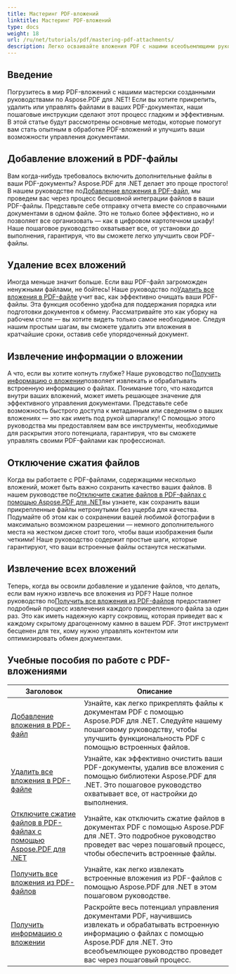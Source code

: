 ```yaml
---
title: Мастеринг PDF-вложений
linktitle: Мастеринг PDF-вложений
type: docs
weight: 18
url: /ru/net/tutorials/pdf/mastering-pdf-attachments/
description: Легко осваивайте вложения PDF с нашими всеобъемлющими руководствами Aspose.PDF для .NET. Пошаговое руководство для эффективного управления документами PDF.
---
```

## Введение

Погрузитесь в мир PDF-вложений с нашими мастерски созданными руководствами по Aspose.PDF для .NET! Если вы хотите прикрепить, удалить или управлять файлами в ваших PDF-документах, наши пошаговые инструкции сделают этот процесс гладким и эффективным. В этой статье будут рассмотрены основные методы, которые помогут вам стать опытным в обработке PDF-вложений и улучшить ваши возможности управления документами.

## Добавление вложений в PDF-файлы
 Вам когда-нибудь требовалось включить дополнительные файлы в ваши PDF-документы? Aspose.PDF для .NET делает это проще простого! В нашем руководстве по[Добавление вложения в PDF-файл](./adding-attachment/), мы проведем вас через процесс бесшовной интеграции файлов в ваши PDF-файлы. Представьте себе отправку отчета вместе со справочными документами в одном файле. Это не только более эффективно, но и позволяет все организовать — как в цифровом картотечном шкафу! Наше пошаговое руководство охватывает все, от установки до выполнения, гарантируя, что вы сможете легко улучшить свои PDF-файлы.

## Удаление всех вложений
 Иногда меньше значит больше. Если ваш PDF-файл загроможден ненужными файлами, не бойтесь! Наше руководство по[Удалить все вложения в PDF-файле](./remove-all-attachments/) учит вас, как эффективно очищать ваши PDF-файлы. Эта функция особенно удобна для поддержания порядка или подготовки документов к обмену. Рассматривайте это как уборку на рабочем столе — вы хотите видеть только самое необходимое. Следуя нашим простым шагам, вы сможете удалить эти вложения в кратчайшие сроки, оставив себе упорядоченный документ.

## Извлечение информации о вложении
 А что, если вы хотите копнуть глубже? Наше руководство по[Получить информацию о вложении](./get-attachment-information/)позволяет извлекать и обрабатывать встроенную информацию о файлах. Понимание того, что находится внутри ваших вложений, может иметь решающее значение для эффективного управления документами. Представьте себе возможность быстрого доступа к метаданным или сведениям о ваших вложениях — это как иметь под рукой шпаргалку! С помощью этого руководства мы предоставляем вам все инструменты, необходимые для раскрытия этого потенциала, гарантируя, что вы сможете управлять своими PDF-файлами как профессионал.

## Отключение сжатия файлов
 Когда вы работаете с PDF-файлами, содержащими несколько вложений, может быть важно сохранить качество ваших файлов. В нашем руководстве по[Отключите сжатие файлов в PDF-файлах с помощью Aspose.PDF для .NET](./disable-file-compression-in-pdf-files/)вы узнаете, как сохранить ваши прикрепленные файлы нетронутыми без ущерба для качества. Подумайте об этом как о сохранении вашей любимой фотографии в максимально возможном разрешении — немного дополнительного места на жестком диске стоит того, чтобы ваши изображения были четкими! Наше руководство содержит простые шаги, которые гарантируют, что ваши встроенные файлы останутся несжатыми.

## Извлечение всех вложений
 Теперь, когда вы освоили добавление и удаление файлов, что делать, если вам нужно извлечь все вложения из PDF? Наше полное руководство по[Получить все вложения из PDF-файлов](./get-all-the-attachments-from-pdf-files/) предоставляет подробный процесс извлечения каждого прикрепленного файла за один раз. Это как иметь надежную карту сокровищ, которая приведет вас к каждому скрытому драгоценному камню в вашем PDF. Этот инструмент бесценен для тех, кому нужно управлять контентом или оптимизировать обмен документами.


## Учебные пособия по работе с PDF-вложениями
| Заголовок | Описание |
| --- | --- | 
| [Добавление вложения в PDF-файл](./adding-attachment/) | Узнайте, как легко прикреплять файлы к документам PDF с помощью Aspose.PDF для .NET. Следуйте нашему пошаговому руководству, чтобы улучшить функциональность PDF с помощью встроенных файлов. |  
| [Удалить все вложения в PDF-файле](./remove-all-attachments/) | Узнайте, как эффективно очистить ваши PDF-документы, удалив все вложения с помощью библиотеки Aspose.PDF для .NET. Это пошаговое руководство охватывает все, от настройки до выполнения. |  
| [Отключите сжатие файлов в PDF-файлах с помощью Aspose.PDF для .NET](./disable-file-compression-in-pdf-files/) | Узнайте, как отключить сжатие файлов в документах PDF с помощью Aspose.PDF для .NET. Это подробное руководство проведет вас через пошаговый процесс, чтобы обеспечить встроенные файлы. |  
| [Получить все вложения из PDF-файлов](./get-all-the-attachments-from-pdf-files/) | Узнайте, как легко извлекать встроенные вложения из PDF-файлов с помощью Aspose.PDF для .NET в этом пошаговом руководстве. |  
| [Получить информацию о вложении](./get-attachment-information/) | Раскройте весь потенциал управления документами PDF, научившись извлекать и обрабатывать встроенную информацию о файлах с помощью Aspose.PDF для .NET. Это всеобъемлющее руководство проведет вас через пошаговый процесс. |  
